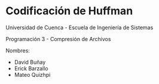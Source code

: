 # Codificación de Huffman 
Universidad de Cuenca - Escuela de Ingeniería de Sistemas

Programación 3 - Compresión de Archivos

Nombres:
- David Buñay
- Erick Barzallo
- Mateo Quizhpi
